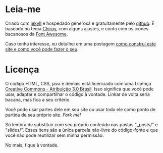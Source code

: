 # Leia-me

Criado com <a href="http://jekyllrb.com/">jekyll</a> e hospedado generosa e
gratuitamente pelo <a href="https://github.com">github</a>. É baseado no tema
<a href="https://github.com/cotes2020/jekyll-theme-chirpy">Chirpy</a>, com
alguns ajustes, e conta com os ícones bacanosos da <a href="http://fontawesome.io/">Font Awesome</a>.

Caso tenha interesse, eu detalhei em uma postagem <a
  href="/posts/como-fiz-meu-site-com-jekyll-e-github-pages">como construí este
  site e como você pode fazer o seu</a>.

# Licença
 
O código HTML, CSS, java e demais está licenciado com uma Licença <a rel="license" href="http://creativecommons.org/licenses/by/3.0/br/">Creative Commons - Atribuição 3.0 Brasil</a>. Isso significa que você pode usar, adaptar e compartilhar o código à vontade. Linkar de volta seria bacana, mas fica a seu critério.

Você pode usar partes dele em seu site ou usar todo ele como ponto de partida de seu próprio site. <i>Fork me!</i>

Só lembra de substituir com seu próprio conteúdo nas pastas "_posts/" e "slides/". Esses itens são a única parcela não-livre do código-fonte e que você não pode reutilizar sem minha permissão. 

No mais, fique à vontade.

